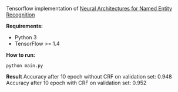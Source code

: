 Tensorflow implementation of [Neural Architectures for Named Entity Recognition](https://arxiv.org/abs/1603.01360)

**Requirements:**  

* Python 3  
* TensorFlow >= 1.4  


**How to run:**  
  ```
  python main.py
  ```

**Result**
Accuracy after 10 epoch without CRF on validation set: 0.948
Accuracy after 10 epoch with CRF on validation set: 0.952  